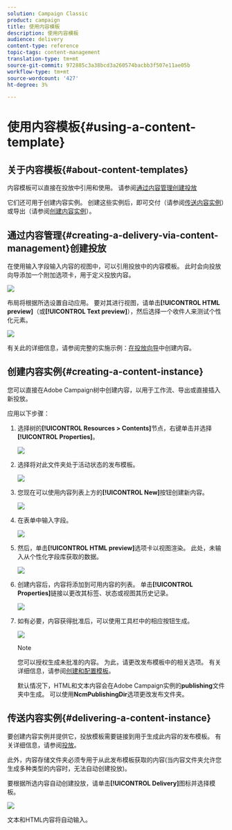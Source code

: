 ```yaml
---
solution: Campaign Classic
product: campaign
title: 使用内容模板
description: 使用内容模板
audience: delivery
content-type: reference
topic-tags: content-management
translation-type: tm+mt
source-git-commit: 972885c3a38bcd3a260574bacbb3f507e11ae05b
workflow-type: tm+mt
source-wordcount: '427'
ht-degree: 3%

---
```



# 使用内容模板{#using-a-content-template}

## 关于内容模板{#about-content-templates}

内容模板可以直接在投放中引用和使用。 请参阅[通过内容管理创建投放](#creating-a-delivery-via-content-management)

它们还可用于创建内容实例。 创建这些实例后，即可交付（请参阅[传送内容实例](#delivering-a-content-instance)）或导出（请参阅[创建内容实例](#creating-a-content-instance)）。

## 通过内容管理{#creating-a-delivery-via-content-management}创建投放

在使用输入字段输入内容的视图中，可以引用投放中的内容模板。 此时会向投放向导添加一个附加选项卡，用于定义投放内容。

![](assets/s_ncs_content_deliver_a_content.png)

布局将根据所选设置自动应用。 要对其进行视图，请单击&#x200B;**[!UICONTROL HTML preview]**（或&#x200B;**[!UICONTROL Text preview]**），然后选择一个收件人来测试个性化元素。

![](assets/s_ncs_content_deliver_a_content_html.png)

有关此的详细信息，请参阅完整的实施示例：[在投放向导](../../delivery/using/use-case--creating-content-management.md#creating-content-in-the-delivery-wizard)中创建内容。

## 创建内容实例{#creating-a-content-instance}

您可以直接在Adobe Campaign树中创建内容，以用于工作流、导出或直接插入新投放。

应用以下步骤：

1. 选择树的&#x200B;**[!UICONTROL Resources > Contents]**&#x200B;节点，右键单击并选择&#x200B;**[!UICONTROL Properties]**。

   ![](assets/s_ncs_content_folder_properties.png)

1. 选择将对此文件夹处于活动状态的发布模板。

   ![](assets/s_ncs_content_folder_templates.png)

1. 您现在可以使用内容列表上方的&#x200B;**[!UICONTROL New]**&#x200B;按钮创建新内容。

   ![](assets/s_ncs_content_folder_create_a_template.png)

1. 在表单中输入字段。

   ![](assets/s_ncs_content_folder_use_a_template.png)

1. 然后，单击&#x200B;**[!UICONTROL HTML preview]**&#x200B;选项卡以视图渲染。 此处，未输入从个性化字段库获取的数据。

   ![](assets/s_ncs_content_folder_use_a_template_preview.png)

1. 创建内容后，内容将添加到可用内容的列表。 单击&#x200B;**[!UICONTROL Properties]**&#x200B;链接以更改其标签、状态或视图其历史记录。

   ![](assets/s_ncs_content_folder_template_properties.png)

1. 如有必要，内容获得批准后，可以使用工具栏中的相应按钮生成。

   ![](assets/s_ncs_content_folder_template_generate.png)

   >[!NOTE]
   >
   >您可以授权生成未批准的内容。 为此，请更改发布模板中的相关选项。 有关详细信息，请参阅[创建和配置模板](../../delivery/using/publication-templates.md#creating-and-configuring-the-template)。

   默认情况下，HTML和文本内容会在Adobe Campaign实例的&#x200B;**publishing**&#x200B;文件夹中生成。 可以使用&#x200B;**NcmPublishingDir**&#x200B;选项更改发布文件夹。

## 传送内容实例{#delivering-a-content-instance}

要创建内容实例并提供它，投放模板需要链接到用于生成此内容的发布模板。 有关详细信息，请参阅[投放](../../delivery/using/publication-templates.md#delivery)。

此外，内容存储文件夹必须专用于从此发布模板获取的内容(当内容文件夹允许您生成多种类型的内容时，无法自动创建投放)。

要根据所选内容自动创建投放，请单击&#x200B;**[!UICONTROL Delivery]**&#x200B;图标并选择模板。

![](assets/s_ncs_content_folder_create_the_delivery.png)

文本和HTML内容将自动输入。
